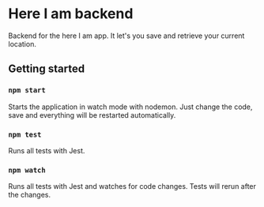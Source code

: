 # Here I am backend

Backend for the here I am app. It let's you save and retrieve your current location.

## Getting started

### `npm start`
Starts the application in watch mode with nodemon. Just change the code, save and everything will be restarted automatically.

### `npm test`
Runs all tests with Jest.

### `npm watch`
Runs all tests with Jest and watches for code changes. Tests will rerun after the changes.